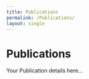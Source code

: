```yaml
---
title: Publications
permalink: /Publications/
layout: single
---
```


# Publications

Your Publication details here...
